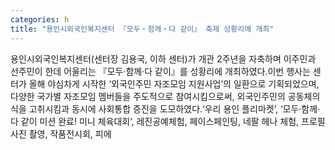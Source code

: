 ```yaml
---
categories: h
title: "용인시외국인복지센터 『모두‧함께‧다 같이』 축제 성황리에 개최"
---
```

용인시외국인복지센터(센터장 김용국, 이하 센터)가 개관 2주년을 자축하며 이주민과 선주민이 한데 어울리는 『모두‧함께‧다 같이』를 성황리에 개최하였다.이번 행사는 센터가 올해 야심차게 시작한 ‘외국인주민 자조모임 지원사업’의 일환으로 기획되었으며, 다양한 국가별 자조모임 멤버들을 주도적으로 참여시킴으로써, 외국인주민의 공동체의식을 고취시킴과 동시에 사회통합 증진을 도모하였다.‘우리 용인 플리마켓’, ‘모두‧함께‧다 같이 미션 완료! 미니 체육대회’, 레진공예체험, 페이스페인팅, 네팔 헤나 체험, 프로필 사진 촬영, 작품전시회, 피에